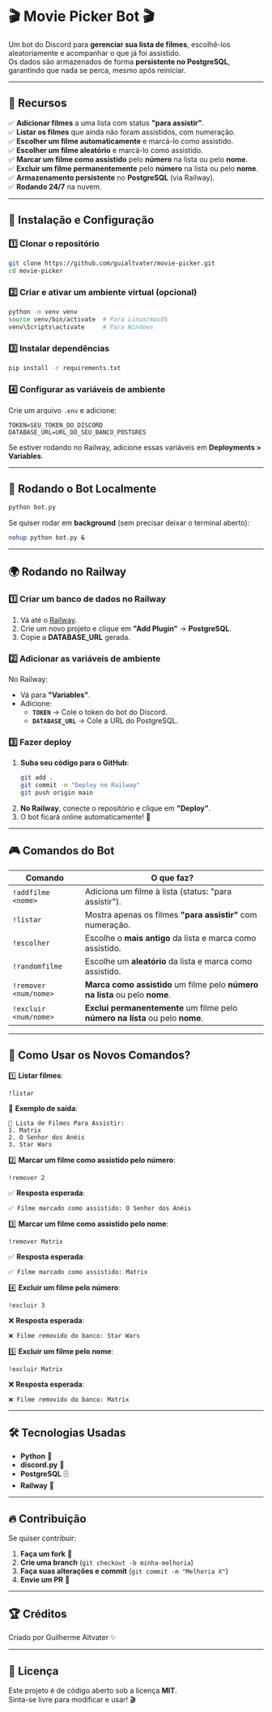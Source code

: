 # 🎬 Movie Picker Bot 🎬

Um bot do Discord para **gerenciar sua lista de filmes**, escolhê-los aleatoriamente e acompanhar o que já foi assistido.  
Os dados são armazenados de forma **persistente no PostgreSQL**, garantindo que nada se perca, mesmo após reiniciar.  

---

## 🚀 **Recursos**
✅ **Adicionar filmes** a uma lista com status **"para assistir"**.  
✅ **Listar os filmes** que ainda não foram assistidos, com numeração.  
✅ **Escolher um filme automaticamente** e marcá-lo como assistido.  
✅ **Escolher um filme aleatório** e marcá-lo como assistido.  
✅ **Marcar um filme como assistido** pelo **número** na lista ou pelo **nome**.  
✅ **Excluir um filme permanentemente** pelo **número** na lista ou pelo **nome**.  
✅ **Armazenamento persistente** no **PostgreSQL** (via Railway).  
✅ **Rodando 24/7** na nuvem.  

---

## 🔧 **Instalação e Configuração**
### **1️⃣ Clonar o repositório**
```bash
git clone https://github.com/guialtvater/movie-picker.git
cd movie-picker
```

### **2️⃣ Criar e ativar um ambiente virtual (opcional)**
```bash
python -m venv venv
source venv/bin/activate  # Para Linux/macOS
venv\Scripts\activate     # Para Windows
```

### **3️⃣ Instalar dependências**
```bash
pip install -r requirements.txt
```

### **4️⃣ Configurar as variáveis de ambiente**
Crie um arquivo `.env` e adicione:
```
TOKEN=SEU_TOKEN_DO_DISCORD
DATABASE_URL=URL_DO_SEU_BANCO_POSTGRES
```

Se estiver rodando no Railway, adicione essas variáveis em **Deployments > Variables**.

---

## 🚀 **Rodando o Bot Localmente**
```bash
python bot.py
```

Se quiser rodar em **background** (sem precisar deixar o terminal aberto):
```bash
nohup python bot.py &
```

---

## 🌍 **Rodando no Railway**
### **1️⃣ Criar um banco de dados no Railway**
1. Vá até o [Railway](https://railway.app/).
2. Crie um novo projeto e clique em **"Add Plugin"** → **PostgreSQL**.
3. Copie a **DATABASE_URL** gerada.

### **2️⃣ Adicionar as variáveis de ambiente**
No Railway:
- Vá para **"Variables"**.
- Adicione:
  - **`TOKEN`** → Cole o token do bot do Discord.
  - **`DATABASE_URL`** → Cole a URL do PostgreSQL.

### **3️⃣ Fazer deploy**
1. **Suba seu código para o GitHub**:
   ```bash
   git add .
   git commit -m "Deploy no Railway"
   git push origin main
   ```
2. **No Railway**, conecte o repositório e clique em **"Deploy"**.
3. O bot ficará online automaticamente! 🎉

---

## 🎮 **Comandos do Bot**
| Comando                 | O que faz? |
|-------------------------|------------|
| `!addfilme <nome>`      | Adiciona um filme à lista (status: "para assistir"). |
| `!listar`               | Mostra apenas os filmes **"para assistir"** com numeração. |
| `!escolher`             | Escolhe o **mais antigo** da lista e marca como assistido. |
| `!randomfilme`          | Escolhe um **aleatório** da lista e marca como assistido. |
| `!remover <num/nome>`   | **Marca como assistido** um filme pelo **número na lista** ou pelo **nome**. |
| `!excluir <num/nome>`   | **Exclui permanentemente** um filme pelo **número na lista** ou pelo **nome**. |

---

## **📌 Como Usar os Novos Comandos?**
1️⃣ **Listar filmes**:
   ```
   !listar
   ```
   📜 **Exemplo de saída**:
   ```
   📜 Lista de Filmes Para Assistir:
   1. Matrix
   2. O Senhor dos Anéis
   3. Star Wars
   ```

2️⃣ **Marcar um filme como assistido pelo número**:
   ```
   !remover 2
   ```
   ✅ **Resposta esperada**:
   ```
   ✅ Filme marcado como assistido: O Senhor dos Anéis
   ```

3️⃣ **Marcar um filme como assistido pelo nome**:
   ```
   !remover Matrix
   ```
   ✅ **Resposta esperada**:
   ```
   ✅ Filme marcado como assistido: Matrix
   ```

4️⃣ **Excluir um filme pelo número**:
   ```
   !excluir 3
   ```
   ❌ **Resposta esperada**:
   ```
   ❌ Filme removido do banco: Star Wars
   ```

5️⃣ **Excluir um filme pelo nome**:
   ```
   !excluir Matrix
   ```
   ❌ **Resposta esperada**:
   ```
   ❌ Filme removido do banco: Matrix
   ```

---

## 🛠 **Tecnologias Usadas**
- **Python** 🐍
- **discord.py** 🎤
- **PostgreSQL** 🗄
- **Railway** 🚆

---

## 🔥 **Contribuição**
Se quiser contribuir:
1. **Faça um fork** 🍴
2. **Crie uma branch** (`git checkout -b minha-melhoria`)
3. **Faça suas alterações e commit** (`git commit -m "Melhoria X"`)
4. **Envie um PR** 🚀

---

## 🏆 **Créditos**
Criado por Guilherme Altvater ✨  

---

## 📜 **Licença**
Este projeto é de código aberto sob a licença **MIT**.  
Sinta-se livre para modificar e usar! 🎬